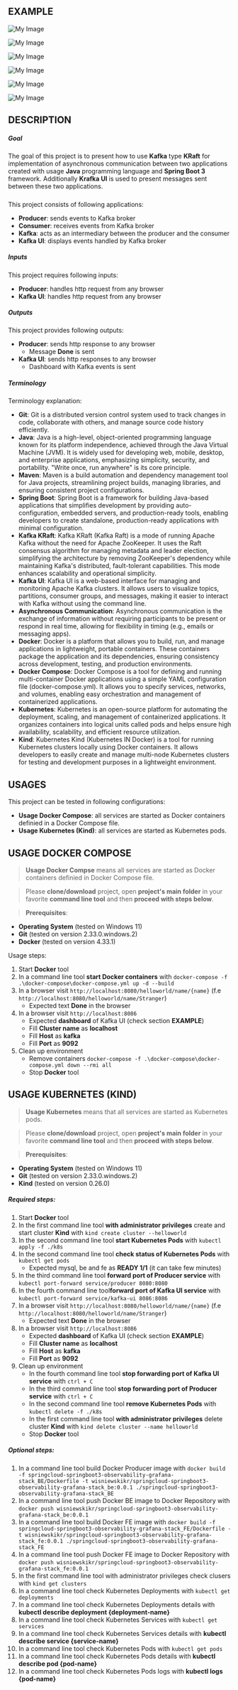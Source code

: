 EXAMPLE
-------

![My Image](readme-images/image-01.png)

![My Image](readme-images/image-02.png)

![My Image](readme-images/image-03.png)

![My Image](readme-images/image-04.png)

![My Image](readme-images/image-05.png)

![My Image](readme-images/image-06.png)


DESCRIPTION
-----------

##### Goal
The goal of this project is to present how to use **Kafka** type **KRaft** for implementation of asynchronous communication between two applications created with usage **Java** programming language and **Spring Boot 3** framework. Additionally **Krafka UI** is used to present messages sent between these two applications.

##### 
This project consists of following applications:
* **Producer**: sends events to Kafka broker
* **Consumer**: receives events from Kafka broker
* **Kafka**: acts as an intermediary between the producer and the consumer
* **Kafka UI**: displays events handled by Kafka broker

##### Inputs
This project requires following inputs:
* **Producer**: handles http request from any browser
* **Kafka UI**: handles http request from any browser

##### Outputs
This project provides following outputs:
* **Producer**: sends http response to any browser
  * Message **Done** is sent
* **Kafka UI**: sends http responses to any browser
  * Dashboard with Kafka events is sent

##### Terminology
Terminology explanation:
* **Git**: Git is a distributed version control system used to track changes in code, collaborate with others, and manage source code history efficiently.
* **Java**: Java is a high-level, object-oriented programming language known for its platform independence, achieved through the Java Virtual Machine (JVM). It is widely used for developing web, mobile, desktop, and enterprise applications, emphasizing simplicity, security, and portability. "Write once, run anywhere" is its core principle.
* **Maven**: Maven is a build automation and dependency management tool for Java projects, streamlining project builds, managing libraries, and ensuring consistent project configurations.
* **Spring Boot**: Spring Boot is a framework for building Java-based applications that simplifies development by providing auto-configuration, embedded servers, and production-ready tools, enabling developers to create standalone, production-ready applications with minimal configuration.
* **Kafka KRaft**: Kafka KRaft (Kafka Raft) is a mode of running Apache Kafka without the need for Apache ZooKeeper. It uses the Raft consensus algorithm for managing metadata and leader election, simplifying the architecture by removing ZooKeeper's dependency while maintaining Kafka's distributed, fault-tolerant capabilities. This mode enhances scalability and operational simplicity.
* **Kafka UI**: Kafka UI is a web-based interface for managing and monitoring Apache Kafka clusters. It allows users to visualize topics, partitions, consumer groups, and messages, making it easier to interact with Kafka without using the command line.
* **Asynchronous Communication**: Asynchronous communication is the exchange of information without requiring participants to be present or respond in real time, allowing for flexibility in timing (e.g., emails or messaging apps).
* **Docker**: Docker is a platform that allows you to build, run, and manage applications in lightweight, portable containers. These containers package the application and its dependencies, ensuring consistency across development, testing, and production environments.
* **Docker Compose**: Docker Compose is a tool for defining and running multi-container Docker applications using a simple YAML configuration file (docker-compose.yml). It allows you to specify services, networks, and volumes, enabling easy orchestration and management of containerized applications.
* **Kubernetes**: Kubernetes is an open-source platform for automating the deployment, scaling, and management of containerized applications. It organizes containers into logical units called pods and helps ensure high availability, scalability, and efficient resource utilization.
* **Kind**: Kubernetes Kind (Kubernetes IN Docker) is a tool for running Kubernetes clusters locally using Docker containers. It allows developers to easily create and manage multi-node Kubernetes clusters for testing and development purposes in a lightweight environment.


USAGES
------

This project can be tested in following configurations:
* **Usage Docker Compose**: all services are started as Docker containers definied in a Docker Compose file.
* **Usage Kubernetes (Kind)**: all services are started as Kubernetes pods.


USAGE DOCKER COMPOSE
--------------------

> **Usage Docker Compse** means all services are started as Docker containers definied in Docker Compose file.

> Please **clone/download** project, open **project's main folder** in your favorite **command line tool** and then **proceed with steps below**.

> **Prerequisites**:  
* **Operating System** (tested on Windows 11)
* **Git** (tested on version 2.33.0.windows.2)
* **Docker** (tested on version 4.33.1) 

Usage steps:
1. Start **Docker** tool
1. In a command line tool **start Docker containers** with `docker-compose -f .\docker-compose\docker-compose.yml up -d --build`
1. In a browser visit `http://localhost:8080/helloworld/name/{name}` (f.e `http://localhost:8080/helloworld/name/Stranger`)
   * Expected text **Done** in the browser
1. In a browser visit `http://localhost:8086`
   * Expected **dashboard** of Kafka UI (check section **EXAMPLE**)
   * Fill **Cluster name** as **localhost**
   * Fill **Host** as **kafka**
   * Fill **Port** as **9092**
1. Clean up environment
    * Remove containers `docker-compose -f .\docker-compose\docker-compose.yml down --rmi all`
    * Stop **Docker** tool


USAGE KUBERNETES (KIND)
-----------------------

> **Usage Kubernetes** means that all services are started as Kubernetes pods. 

> Please **clone/download** project, open **project's main folder** in your favorite **command line tool** and then **proceed with steps below**.

> **Prerequisites**:  
* **Operating System** (tested on Windows 11)
* **Git** (tested on version 2.33.0.windows.2)
* **Kind** (tested on version 0.26.0)

##### Required steps:
1. Start **Docker** tool
1. In the first command line tool **with administrator privileges** create and start cluster **Kind** with `kind create cluster --helloworld`
1. In the second command line tool **start Kubernetes Pods** with `kubectl apply -f ./k8s`
1. In the second command line tool **check status of Kubernetes Pods** with `kubectl get pods`
   * Expected mysql, be and fe as **READY 1/1** (it can take few minutes)
1. In the third command line tool **forward port of Producer service** with `kubectl port-forward service/producer 8080:8080`
1. In the fourth command line tool**forward port of Kafka UI service** with `kubectl port-forward service/kafka-ui 8086:8086`
1. In a browser visit `http://localhost:8080/helloworld/name/{name}` (f.e `http://localhost:8080/helloworld/name/Stranger`)
   * Expected text **Done** in the browser
1. In a browser visit `http://localhost:8086`
   * Expected **dashboard** of Kafka UI (check section **EXAMPLE**)
   * Fill **Cluster name** as **localhost**
   * Fill **Host** as **kafka**
   * Fill **Port** as **9092**
1. Clean up environment 
     * In the fourth command line tool **stop forwarding port of Kafka UI service** with `ctrl + C`
     * In the third command line tool **stop forwarding port of Producer service** with `ctrl + C`
     * In the second command line tool **remove Kubernetes Pods** with `kubectl delete -f ./k8s`
     * In the first command line tool **with administrator privileges** delete cluster **Kind** with `kind delete cluster --name helloworld`
     * Stop **Docker** tool

##### Optional steps:
1. In a command line tool build Docker Producer image with `docker build -f springcloud-springboot3-observability-grafana-stack_BE/Dockerfile -t wisniewskikr/springcloud-springboot3-observability-grafana-stack_be:0.0.1 ./springcloud-springboot3-observability-grafana-stack_BE`
1. In a command line tool push Docker BE image to Docker Repository with `docker push wisniewskikr/springcloud-springboot3-observability-grafana-stack_be:0.0.1` 
1. In a command line tool build Docker FE image with `docker build -f springcloud-springboot3-observability-grafana-stack_FE/Dockerfile -t wisniewskikr/springcloud-springboot3-observability-grafana-stack_fe:0.0.1 ./springcloud-springboot3-observability-grafana-stack_FE`
1. In a command line tool push Docker FE image to Docker Repository with `docker push wisniewskikr/springcloud-springboot3-observability-grafana-stack_fe:0.0.1` 
1. In the first command line tool with administrator privileges check clusers with `kind get clusters`
1. In a command line tool check Kubernetes Deployments with `kubectl get deployments`
1. In a command line tool check Kubernetes Deployments details with **kubectl describe deployment {deployment-name}**
1. In a command line tool check Kubernetes Services with `kubectl get services`
1. In a command line tool check Kubernetes Services details with **kubectl describe service {service-name}**
1. In a command line tool check Kubernetes Pods with `kubectl get pods`
1. In a command line tool check Kubernetes Pods details with **kubectl describe pod {pod-name}**
1. In a command line tool check Kubernetes Pods logs with **kubectl logs {pod-name}**